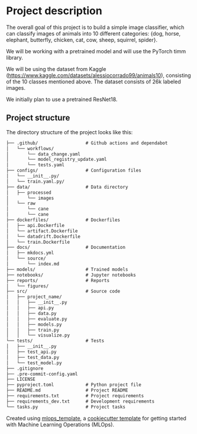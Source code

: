 # Project description
The overall goal of this project is to build a simple image classifier, which can classify images of animals into 10 different categories: {dog, horse, elephant, butterfly, chicken, cat, cow, sheep, squirrel, spider}.

We will be working with a pretrained model and will use the PyTorch timm library.

We will be using the dataset from Kaggle (https://www.kaggle.com/datasets/alessiocorrado99/animals10), consisting of the 10 classes mentioned above. The dataset consists of 26k labeled images.

We initially plan to use a pretrained ResNet18.

## Project structure

The directory structure of the project looks like this:
```txt
├── .github/                  # Github actions and dependabot
│   └── workflows/
│       └── data_change.yaml
│       └── model_registry_update.yaml
│       └── tests.yaml
├── configs/                  # Configuration files
│   └── __init__.py/
│   └── train.yaml.py/
├── data/                     # Data directory
│   ├── processed
│       └── images
│   └── raw
│       └── cane
│       └── cane
├── dockerfiles/              # Dockerfiles
│   ├── api.Dockerfile
│   └── artifact.Dockerfile
│   └── datadrift.Dockerfile
│   └── train.Dockerfile
├── docs/                     # Documentation
│   ├── mkdocs.yml
│   └── source/
│       └── index.md
├── models/                   # Trained models
├── notebooks/                # Jupyter notebooks
├── reports/                  # Reports
│   └── figures/
├── src/                      # Source code
│   ├── project_name/
│   │   ├── __init__.py
│   │   ├── api.py
│   │   ├── data.py
│   │   ├── evaluate.py
│   │   ├── models.py
│   │   ├── train.py
│   │   └── visualize.py
└── tests/                    # Tests
│   ├── __init__.py
│   ├── test_api.py
│   ├── test_data.py
│   └── test_model.py
├── .gitignore
├── .pre-commit-config.yaml
├── LICENSE
├── pyproject.toml            # Python project file
├── README.md                 # Project README
├── requirements.txt          # Project requirements
├── requirements_dev.txt      # Development requirements
└── tasks.py                  # Project tasks
```


Created using [mlops_template](https://github.com/SkafteNicki/mlops_template),
a [cookiecutter template](https://github.com/cookiecutter/cookiecutter) for getting
started with Machine Learning Operations (MLOps).
